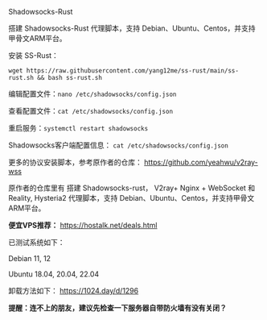 Shadowsocks-Rust

搭建 Shadowsocks-Rust 代理脚本，支持 Debian、Ubuntu、Centos，并支持甲骨文ARM平台。


安装 SS-Rust：

```
wget https://raw.githubusercontent.com/yang12me/ss-rust/main/ss-rust.sh && bash ss-rust.sh
```

编辑配置文件：`nano /etc/shadowsocks/config.json`

查看配置文件：`cat /etc/shadowsocks/config.json`

重启服务：`systemctl restart shadowsocks`

Shadowsocks客户端配置信息：
`cat /etc/shadowsocks/config.json`

更多的协议安装脚本，参考原作者的仓库：
https://github.com/yeahwu/v2ray-wss


原作者的仓库里有 搭建 Shadowsocks-rust， V2ray+ Nginx + WebSocket 和 Reality, Hysteria2 代理脚本，支持 Debian、Ubuntu、Centos，并支持甲骨文ARM平台。


**便宜VPS推荐：** https://hostalk.net/deals.html

已测试系统如下：

Debian 11, 12

Ubuntu 18.04, 20.04, 22.04


卸载方法如下：
https://1024.day/d/1296

**提醒：连不上的朋友，建议先检查一下服务器自带防火墙有没有关闭？**
